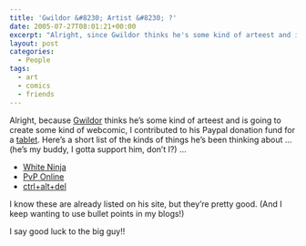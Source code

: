 ```yaml
---
title: 'Gwildor &#8230; Artist &#8230; ?'
date: 2005-07-27T08:01:21+00:00
excerpt: "Alright, since Gwildor thinks he's some kind of arteest and is going to create some kind of webcomic, I contributed to"
layout: post
categories:
  - People
tags:
  - art
  - comics
  - friends
---
```

Alright, because [Gwildor](http://gwild0r.tumblr.com) thinks he&#8217;s some kind of arteest and is going to create some kind of webcomic, I contributed to his Paypal donation fund for a [tablet](http://www.tigerdirect.ca/applications/SearchTools/item-details.asp?EdpNo=1388849&CatId=0). Here&#8217;s a short list of the kinds of things he&#8217;s been thinking about &#8230; (he&#8217;s my buddy, I gotta support him, don&#8217;t I?) &#8230;

  * [White Ninja](http://www.whiteninjacomics.com)
  * [PvP Online](http://pvponline.com/comic)
  * [ctrl+alt+del](http://www.cad-comic.com/cad/)

I know these are already listed on his site, but they&#8217;re pretty good. (And I keep wanting to use bullet points in my blogs!)

I say good luck to the big guy!!
